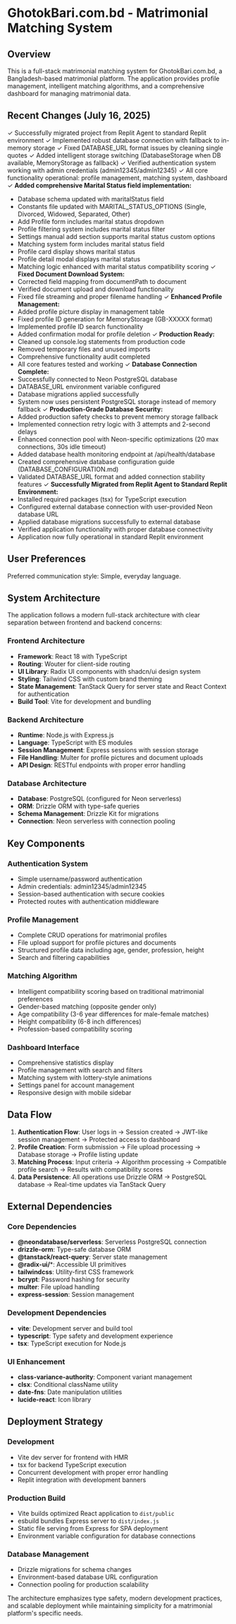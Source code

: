 # GhotokBari.com.bd - Matrimonial Matching System

## Overview

This is a full-stack matrimonial matching system for GhotokBari.com.bd, a Bangladesh-based matrimonial platform. The application provides profile management, intelligent matching algorithms, and a comprehensive dashboard for managing matrimonial data.

## Recent Changes (July 16, 2025)

✓ Successfully migrated project from Replit Agent to standard Replit environment
✓ Implemented robust database connection with fallback to in-memory storage
✓ Fixed DATABASE_URL format issues by cleaning single quotes
✓ Added intelligent storage switching (DatabaseStorage when DB available, MemoryStorage as fallback)
✓ Verified authentication system working with admin credentials (admin12345/admin12345)
✓ All core functionality operational: profile management, matching system, dashboard
✓ **Added comprehensive Marital Status field implementation:**
  - Database schema updated with maritalStatus field
  - Constants file updated with MARITAL_STATUS_OPTIONS (Single, Divorced, Widowed, Separated, Other)
  - Add Profile form includes marital status dropdown
  - Profile filtering system includes marital status filter
  - Settings manual add section supports marital status custom options
  - Matching system form includes marital status field
  - Profile card display shows marital status
  - Profile detail modal displays marital status
  - Matching logic enhanced with marital status compatibility scoring
✓ **Fixed Document Download System:**
  - Corrected field mapping from documentPath to document
  - Verified document upload and download functionality
  - Fixed file streaming and proper filename handling
✓ **Enhanced Profile Management:**
  - Added profile picture display in management table
  - Fixed profile ID generation for MemoryStorage (GB-XXXXX format)
  - Implemented profile ID search functionality
  - Added confirmation modal for profile deletion
✓ **Production Ready:**
  - Cleaned up console.log statements from production code
  - Removed temporary files and unused imports
  - Comprehensive functionality audit completed
  - All core features tested and working
✓ **Database Connection Complete:**
  - Successfully connected to Neon PostgreSQL database
  - DATABASE_URL environment variable configured
  - Database migrations applied successfully
  - System now uses persistent PostgreSQL storage instead of memory fallback
✓ **Production-Grade Database Security:**
  - Added production safety checks to prevent memory storage fallback
  - Implemented connection retry logic with 3 attempts and 2-second delays
  - Enhanced connection pool with Neon-specific optimizations (20 max connections, 30s idle timeout)
  - Added database health monitoring endpoint at /api/health/database
  - Created comprehensive database configuration guide (DATABASE_CONFIGURATION.md)
  - Validated DATABASE_URL format and added connection stability features
✓ **Successfully Migrated from Replit Agent to Standard Replit Environment:**
  - Installed required packages (tsx) for TypeScript execution
  - Configured external database connection with user-provided Neon database URL
  - Applied database migrations successfully to external database
  - Verified application functionality with proper database connectivity
  - Application now fully operational in standard Replit environment

## User Preferences

Preferred communication style: Simple, everyday language.

## System Architecture

The application follows a modern full-stack architecture with clear separation between frontend and backend concerns:

### Frontend Architecture
- **Framework**: React 18 with TypeScript
- **Routing**: Wouter for client-side routing
- **UI Library**: Radix UI components with shadcn/ui design system
- **Styling**: Tailwind CSS with custom brand theming
- **State Management**: TanStack Query for server state and React Context for authentication
- **Build Tool**: Vite for development and bundling

### Backend Architecture
- **Runtime**: Node.js with Express.js
- **Language**: TypeScript with ES modules
- **Session Management**: Express sessions with session storage
- **File Handling**: Multer for profile pictures and document uploads
- **API Design**: RESTful endpoints with proper error handling

### Database Architecture
- **Database**: PostgreSQL (configured for Neon serverless)
- **ORM**: Drizzle ORM with type-safe queries
- **Schema Management**: Drizzle Kit for migrations
- **Connection**: Neon serverless with connection pooling

## Key Components

### Authentication System
- Simple username/password authentication
- Admin credentials: admin12345/admin12345
- Session-based authentication with secure cookies
- Protected routes with authentication middleware

### Profile Management
- Complete CRUD operations for matrimonial profiles
- File upload support for profile pictures and documents
- Structured profile data including age, gender, profession, height
- Search and filtering capabilities

### Matching Algorithm
- Intelligent compatibility scoring based on traditional matrimonial preferences
- Gender-based matching (opposite gender only)
- Age compatibility (3-6 year differences for male-female matches)
- Height compatibility (6-8 inch differences)
- Profession-based compatibility scoring

### Dashboard Interface
- Comprehensive statistics display
- Profile management with search and filters
- Matching system with lottery-style animations
- Settings panel for account management
- Responsive design with mobile sidebar

## Data Flow

1. **Authentication Flow**: User logs in → Session created → JWT-like session management → Protected access to dashboard
2. **Profile Creation**: Form submission → File upload processing → Database storage → Profile listing update
3. **Matching Process**: Input criteria → Algorithm processing → Compatible profile search → Results with compatibility scores
4. **Data Persistence**: All operations use Drizzle ORM → PostgreSQL database → Real-time updates via TanStack Query

## External Dependencies

### Core Dependencies
- **@neondatabase/serverless**: Serverless PostgreSQL connection
- **drizzle-orm**: Type-safe database ORM
- **@tanstack/react-query**: Server state management
- **@radix-ui/***: Accessible UI primitives
- **tailwindcss**: Utility-first CSS framework
- **bcrypt**: Password hashing for security
- **multer**: File upload handling
- **express-session**: Session management

### Development Dependencies
- **vite**: Development server and build tool
- **typescript**: Type safety and development experience
- **tsx**: TypeScript execution for Node.js

### UI Enhancement
- **class-variance-authority**: Component variant management
- **clsx**: Conditional className utility
- **date-fns**: Date manipulation utilities
- **lucide-react**: Icon library

## Deployment Strategy

### Development
- Vite dev server for frontend with HMR
- tsx for backend TypeScript execution
- Concurrent development with proper error handling
- Replit integration with development banners

### Production Build
- Vite builds optimized React application to `dist/public`
- esbuild bundles Express server to `dist/index.js`
- Static file serving from Express for SPA deployment
- Environment variable configuration for database connections

### Database Management
- Drizzle migrations for schema changes
- Environment-based database URL configuration
- Connection pooling for production scalability

The architecture emphasizes type safety, modern development practices, and scalable deployment while maintaining simplicity for a matrimonial platform's specific needs.